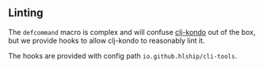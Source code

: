 ## Linting

The `defcommand`  macro is complex and will confuse [clj-kondo](https://github.com/clj-kondo/clj-kondo) out of the box, but we provide
hooks to allow clj-kondo to reasonably lint it.

The hooks are provided with config path `io.github.hlship/cli-tools`.
